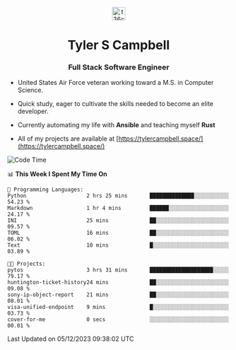<p align="center">
<a href="https://www.linkedin.com/in/t36campbell" target="blank"><img align="center" src="https://ik.imagekit.io/t36campbell/Portfolio/linkedin.png.original_m8bbGgPh6.png" alt="t36campbell" height="30" width="30" /></a>
</p>
<h1 align="center">Tyler S Campbell</h1>
<h3 align="center">Full Stack Software Engineer</h3>

* United States Air Force veteran working toward a M.S. in Computer Science.

* Quick study, eager to cultivate the skills needed to become an elite developer.

* Currently automating my life with **Ansible** and teaching myself **Rust**

* All of my projects are available at [https://tylercampbell.space/](https://tylercampbell.space/)

<!--START_SECTION:waka-->
![Code Time](http://img.shields.io/badge/Code%20Time-3%2C011%20hrs%2050%20mins-blue)

📊 **This Week I Spent My Time On** 

```text
💬 Programming Languages: 
Python                   2 hrs 25 mins       ██████████████░░░░░░░░░░░   54.23 % 
Markdown                 1 hr 4 mins         ██████░░░░░░░░░░░░░░░░░░░   24.17 % 
INI                      25 mins             ██░░░░░░░░░░░░░░░░░░░░░░░   09.57 % 
TOML                     16 mins             ██░░░░░░░░░░░░░░░░░░░░░░░   06.02 % 
Text                     10 mins             █░░░░░░░░░░░░░░░░░░░░░░░░   03.89 % 

🐱‍💻 Projects: 
pytos                    3 hrs 31 mins       ████████████████████░░░░░   79.17 % 
huntington-ticket-history24 mins             ██░░░░░░░░░░░░░░░░░░░░░░░   09.08 % 
sony-ip-object-report    21 mins             ██░░░░░░░░░░░░░░░░░░░░░░░   08.01 % 
visa-unified-endpoint    9 mins              █░░░░░░░░░░░░░░░░░░░░░░░░   03.73 % 
cover-for-me             0 secs              ░░░░░░░░░░░░░░░░░░░░░░░░░   00.01 % 
```


 Last Updated on 05/12/2023 09:38:02 UTC
<!--END_SECTION:waka-->
